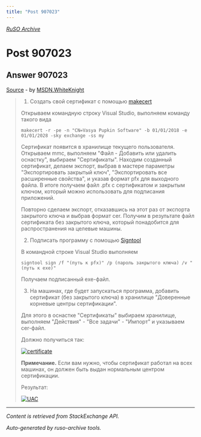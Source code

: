 ```yaml
---
title: "Post 907023"
---
```

<p><i><a href="https://github.com/MSDN-WhiteKnight/ruso-archive/">RuSO Archive</a></i></p>
<h1>Post 907023</h1>
<h2>Answer 907023</h2>
<p><a href="https://ru.stackoverflow.com/a/907023/">Source</a> - by <a href="https://ru.stackoverflow.com/users/240512/msdn-whiteknight">MSDN.WhiteKnight</a></p>
<blockquote>
<ol>
<li>Создать свой сертификат с помощью <a href="https://docs.microsoft.com/en-us/windows/desktop/seccrypto/makecert" rel="nofollow noreferrer">makecert</a></li>
</ol>

<p>Открываем командную строку Visual Studio, выполняем команду такого вида</p>

<pre><code>makecert -r -pe -n "CN=Vasya Pupkin Software" -b 01/01/2018 -e 01/01/2028 -sky exchange -ss my
</code></pre>

<p>Сертификат появится в хранилище текущего пользователя. Открываем mmc, выполняем "Файл - Добавить или удалить оснастку", выбираем "Сертификаты". Находим созданный сертификат, делаем экспорт, выбрав в мастере параметры "Экспортировать закрытый ключ", "Экспортировать все расширенные свойства", и указав формат pfx для выходного файла. В итоге получаем файл .pfx с сертификатом и закрытым ключом, который можно использовать для подписания приложений.</p>

<p>Повторно сделаем экспорт, отказавшись на этот раз от экспорта закрытого ключа и выбрав формат cer. Получим в результате файл сертификата без закрытого ключа, который понадобится для распространения на целевые машины.</p>

<ol start="2">
<li>Подписать программу с помощью <a href="https://docs.microsoft.com/ru-ru/dotnet/framework/tools/signtool-exe" rel="nofollow noreferrer">Signtool</a></li>
</ol>

<p>В командной строке Visual Studio выполняем</p>

<pre><code>signtool sign /f "(путь к pfx)" /p (пароль закрытого ключа) /v "(путь к exe)"
</code></pre>

<p>Получаем подписанный exe-файл.</p>

<ol start="3">
<li>На машинах, где будет запускаться программа, добавить сертификат (без закрытого ключа) в хранилище "Доверенные корневые центры сертификации". </li>
</ol>

<p>Для этого в оснастке "Сертификаты" выбираем хранилище, выполняем "Действия" - "Все задачи" - "Импорт" и указываем cer-файл.</p>

<p>Должно получиться так:</p>

<p><a href="https://i.stack.imgur.com/cUwza.png" rel="nofollow noreferrer"><img src="https://i.stack.imgur.com/cUwza.png" alt="certificate"></a></p>

<p><strong>Примечание.</strong> Если вам нужно, чтобы сертификат работал на всех машинах, он должен быть выдан нормальным центром сертификации.</p>

<p>Результат:</p>

<p><a href="https://i.stack.imgur.com/AdEVP.png" rel="nofollow noreferrer"><img src="https://i.stack.imgur.com/AdEVP.png" alt="UAC"></a></p>

</blockquote>
<hr/>
<p><i>Content is retrieved from StackExchange API. </i></p>
<p><i>Auto-generated by ruso-archive tools. </i></p>
